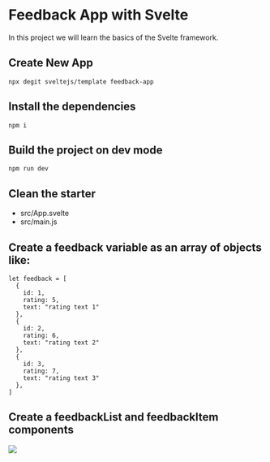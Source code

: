 # Feedback App with Svelte

In this project we will learn the basics of the Svelte  framework.

## Create New App

```
npx degit sveltejs/template feedback-app
```
## Install the dependencies

```
npm i
```

## Build the project on dev mode

```
npm run dev
```

## Clean the starter
- src/App.svelte
- src/main.js
## Create a feedback variable as an array of objects like:
```
let feedback = [
  {
    id: 1,
    rating: 5,
    text: "rating text 1"
  },
  {
    id: 2,
    rating: 6,
    text: "rating text 2"
  },
  {
    id: 3,
    rating: 7,
    text: "rating text 3"
  },
]
```
## Create a feedbackList and feedbackItem components 
![](2021-10-14-12-17-10.png)